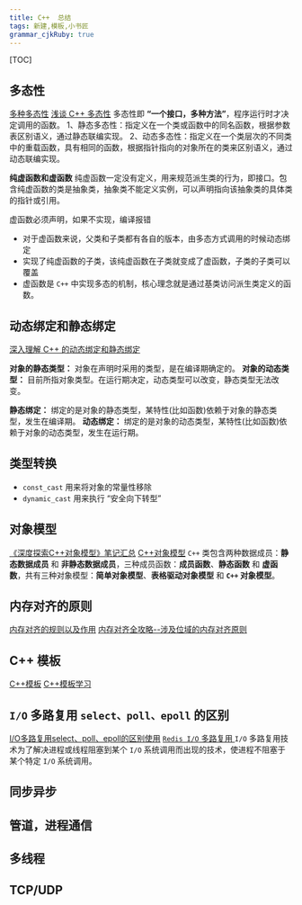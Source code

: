 ```yaml
---
title: C++  总结 
tags: 新建,模板,小书匠
grammar_cjkRuby: true
---
```


[TOC]



##  多态性
[多种多态性][1]
[浅谈 C++ 多态性][2]
多态性即 **“一个接口，多种方法”**，程序运行时才决定调用的函数。
1、静态多态性：指定义在一个类或函数中的同名函数，根据参数表区别语义，通过静态联编实现。
2、动态多态性：指定义在一个类层次的不同类中的重载函数，具有相同的函数，根据指针指向的对象所在的类来区别语义，通过动态联编实现。

**纯虚函数和虚函数**
纯虚函数一定没有定义，用来规范派生类的行为，即接口。包含纯虚函数的类是抽象类，抽象类不能定义实例，可以声明指向该抽象类的具体类的指针或引用。

虚函数必须声明，如果不实现，编译报错
* 对于虚函数来说，父类和子类都有各自的版本，由多态方式调用的时候动态绑定
* 实现了纯虚函数的子类，该纯虚函数在子类就变成了虚函数，子类的子类可以覆盖
* 虚函数是 `C++` 中实现多态的机制，核心理念就是通过基类访问派生类定义的函数。


##  动态绑定和静态绑定
[深入理解 C++ 的动态绑定和静态绑定][3]

**对象的静态类型：** 对象在声明时采用的类型，是在编译期确定的。
**对象的动态类型：** 目前所指对象类型。在运行期决定，动态类型可以改变，静态类型无法改变。

**静态绑定：** 绑定的是对象的静态类型，某特性(比如函数)依赖于对象的静态类型，发生在编译期。
**动态绑定：** 绑定的是对象的动态类型，某特性(比如函数)依赖于对象的动态类型，发生在运行期。


##  类型转换
* `const_cast` 用来将对象的常量性移除
* `dynamic_cast` 用来执行 “安全向下转型”



##  对象模型
[《深度探索C++对象模型》笔记汇总][4]
[C++对象模型][5]
`C++` 类包含两种数据成员：**静态数据成员** 和 **非静态数据成员**，三种成员函数：**成员函数**、**静态函数** 和 **虚函数**，共有三种对象模型：**简单对象模型**、**表格驱动对象模型** 和 **`C++` 对象模型**。


##  内存对齐的原则
[内存对齐的规则以及作用][6]
[内存对齐全攻略--涉及位域的内存对齐原则][7]


##  C++ 模板
[C++模板][8]
[C++模板学习][9]


##  `I/O` 多路复用 `select、poll、epoll` 的区别
[I/O多路复用select、poll、epoll的区别使用][10]
[`Redis I/O` 多路复用 ][11]
`I/O` 多路复用技术为了解决进程或线程阻塞到某个 `I/O` 系统调用而出现的技术，使进程不阻塞于某个特定 `I/O` 系统调用。



##  同步异步

##  管道，进程通信


##  多线程


##  TCP/UDP


  [1]: http://blog.csdn.net/fengyunjh/article/details/6188769
  [2]: http://blog.csdn.net/hackbuteer1/article/details/7475622
  [3]: http://blog.csdn.net/chgaowei/article/details/6427731
  [4]: http://www.roading.org/develop/cpp/%E3%80%8A%E6%B7%B1%E5%BA%A6%E6%8E%A2%E7%B4%A2c%E5%AF%B9%E8%B1%A1%E6%A8%A1%E5%9E%8B%E3%80%8B%E7%AC%94%E8%AE%B0%E6%B1%87%E6%80%BB.html
  [5]: http://www.cnblogs.com/skynet/p/3343726.html
  [6]: http://www.cppblog.com/snailcong/archive/2009/03/16/76705.html
  [7]: http://www.cnblogs.com/shitouer/archive/2010/04/07/1706785.html
  [8]: http://www.cnblogs.com/gw811/archive/2012/10/25/2738929.html
  [9]: http://www.cnblogs.com/gaojun/archive/2010/09/10/1823354.html
  [10]: http://www.bkjia.com/ASPjc/1000957.html#top
  [11]: https://www.zhihu.com/question/28594409